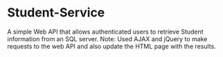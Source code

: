 # Student-Service
A simple Web API that allows authenticated users to retrieve Student information from an SQL server.
Note: Used AJAX and jQuery to make requests to the web API and also update the HTML page with the results.
